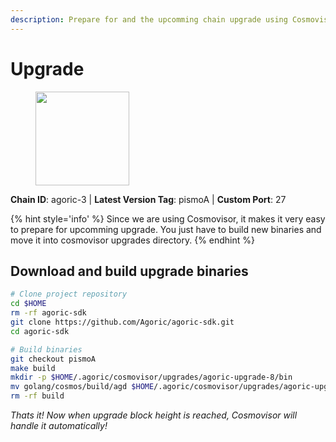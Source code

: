 ```yaml
---
description: Prepare for and the upcomming chain upgrade using Cosmovisor.
---
```


# Upgrade

<figure><img src="https://raw.githubusercontent.com/kj89/testnet_manuals/main/pingpub/logos/agoric.png" width="150" alt=""><figcaption></figcaption></figure>

**Chain ID**: agoric-3 | **Latest Version Tag**: pismoA | **Custom Port**: 27

{% hint style='info' %}
Since we are using Cosmovisor, it makes it very easy to prepare for upcomming upgrade.
You just have to build new binaries and move it into cosmovisor upgrades directory.
{% endhint %}

## Download and build upgrade binaries

```bash
# Clone project repository
cd $HOME
rm -rf agoric-sdk
git clone https://github.com/Agoric/agoric-sdk.git
cd agoric-sdk

# Build binaries
git checkout pismoA
make build
mkdir -p $HOME/.agoric/cosmovisor/upgrades/agoric-upgrade-8/bin
mv golang/cosmos/build/agd $HOME/.agoric/cosmovisor/upgrades/agoric-upgrade-8/bin/
rm -rf build
```

*Thats it! Now when upgrade block height is reached, Cosmovisor will handle it automatically!*
